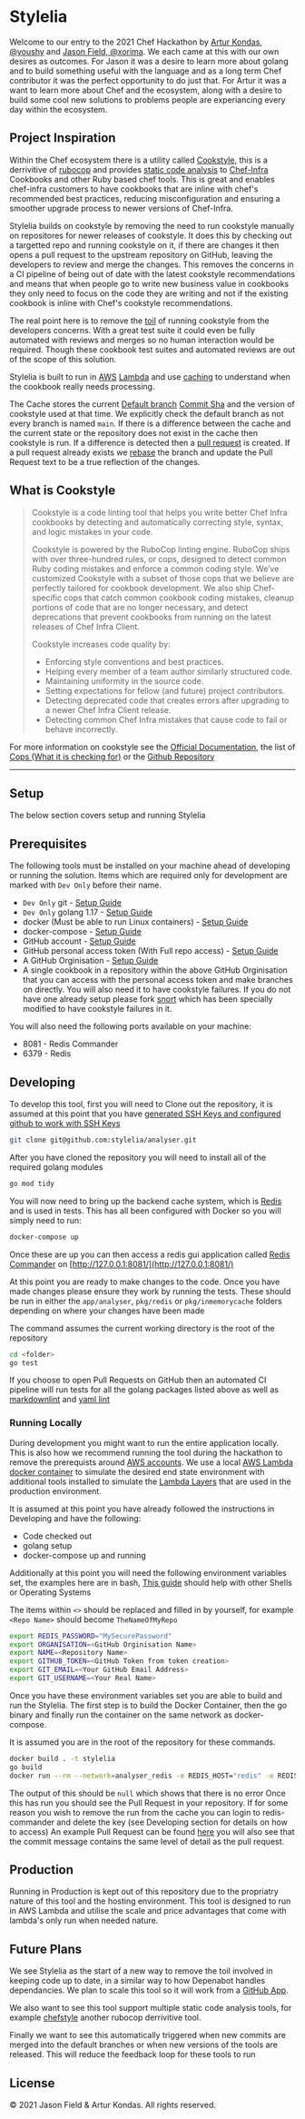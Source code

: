 # Stylelia

Welcome to our entry to the 2021 Chef Hackathon by [Artur Kondas, @youshy](github.com/youshy/) and [Jason Field, @xorima](https://github.com/xorima/).
We each came at this with our own desires as outcomes. For Jason it was a desire to learn more about golang and to build something useful with the language and as a long term Chef contributor it was the perfect opportunity to do just that. For Artur it was a want to learn more about Chef and the ecosystem, along with a desire to build some cool new solutions to problems people are experiancing every day within the ecosystem.

## Project Inspiration

Within the Chef ecosystem there is a utility called [Cookstyle](https://docs.chef.io/workstation/cookstyle/), this is a derrivitive of [rubocop](https://github.com/rubocop/rubocop) and provides [static code analysis](https://www.perforce.com/blog/sca/what-static-analysis) to [Chef-Infra](https://www.chef.io/products/chef-infra) Cookbooks and other Ruby based chef tools.
This is great and enables chef-infra customers to have cookbooks that are inline with chef's recommended best practices, reducing misconfiguration and ensuring a smoother upgrade process to newer versions of Chef-Infra.

Stylelia builds on cookstyle by removing the need to run cookstyle manually on repositores for newer releases of cookstyle. It does this by checking out a targetted repo and running cookstyle on it, if there are changes it then opens a pull request to the upstream repository on GitHub, leaving the developers to review and merge the changes. This removes the concerns in a CI pipeline of being out of date with the latest cookstyle recommendations and means that when people go to write new business value in cookbooks they only need to focus on the code they are writing and not if the existing cookbook is inline with Chef's cookstyle recommendations.

The real point here is to remove the [toil](https://sre.google/sre-book/eliminating-toil/) of running cookstyle from the developers concerns. With a great test suite it could even be fully automated with reviews and merges so no human interaction would be required. Though these cookbook test suites and automated reviews are out of the scope of this solution.

Stylelia is built to run in [AWS](https://aws.amazon.com/) [Lambda](https://docs.aws.amazon.com/lambda/latest/dg/welcome.html) and use [caching](https://aws.amazon.com/caching/) to understand when the cookbook really needs processing.

The Cache stores the current [Default branch](https://git-scm.com/book/en/v2/Git-Branching-Branches-in-a-Nutshell) [Commit Sha](https://git-scm.com/book/en/v2/Git-Tools-Revision-Selection) and the version of cookstyle used at that time. We explicitly check the default branch as not every branch is named `main`. If there is a difference between the cache and the current state or the repository does not exist in the cache then cookstyle is run. If a difference is detected then a [pull request](https://docs.github.com/en/github/collaborating-with-pull-requests/proposing-changes-to-your-work-with-pull-requests/about-pull-requests) is created. If a pull request already exists we [rebase](https://git-scm.com/docs/git-rebase) the branch and update the Pull Request text to be a true reflection of the changes.

## What is Cookstyle

> Cookstyle is a code linting tool that helps you write better Chef Infra cookbooks by detecting and automatically correcting style, syntax, and logic mistakes in your code.
>
> Cookstyle is powered by the RuboCop linting engine. RuboCop ships with over three-hundred rules, or cops, designed to detect common Ruby coding mistakes and enforce a common coding style. We’ve customized Cookstyle with a subset of those cops that we believe are perfectly tailored for cookbook development. We also ship Chef-specific cops that catch common cookbook coding mistakes, cleanup portions of code that are no longer necessary, and detect deprecations that prevent cookbooks from running on the latest releases of Chef Infra Client.
>
> Cookstyle increases code quality by:
>
> - Enforcing style conventions and best practices.
> - Helping every member of a team author similarly structured code.
> - Maintaining uniformity in the source code.
> - Setting expectations for fellow (and future) project contributors.
> - Detecting deprecated code that creates errors after upgrading to a newer Chef Infra Client release.
> - Detecting common Chef Infra mistakes that cause code to fail or behave incorrectly.

For more information on cookstyle see the [Official Documentation](https://docs.chef.io/workstation/cookstyle/), the list of [Cops (What it is checking for)](https://docs.chef.io/workstation/cookstyle/cops/) or the [Github Repository](https://github.com/chef/cookstyle/)

---

## Setup

The below section covers setup and running Stylelia

## Prerequisites

The following tools must be installed on your machine ahead of developing or running the solution. Items which are required only for development are marked with `Dev Only` before their name.

- `Dev Only` git - [Setup Guide](https://git-scm.com/book/en/v2/Getting-Started-Installing-Git)
- `Dev Only` golang 1.17 - [Setup Guide](https://golang.org/doc/install)
- docker (Must be able to run Linux containers) - [Setup Guide](https://docs.docker.com/get-docker/)
- docker-compose - [Setup Guide](https://docs.docker.com/compose/install/)
- GitHub account - [Setup Guide](https://github.com/join)
- GitHub personal access token (With Full repo access) - [Setup Guide](https://docs.github.com/en/authentication/keeping-your-account-and-data-secure/creating-a-personal-access-token)
- A GitHub Orginisation - [Setup Guide](https://docs.github.com/en/organizations/collaborating-with-groups-in-organizations/creating-a-new-organization-from-scratch)
- A single cookbook in a repository within the above GitHub Orginisation that you can access with the personal access token and make branches on directly. You will also need it to have cookstyle failures. If you do not have one already setup please fork [snort](https://github.com/stylelia/snort/) which has been specially modified to have cookstyle failures in it.

You will also need the following ports available on your machine:

- 8081 - Redis Commander
- 6379 - Redis

## Developing

To develop this tool, first you will need to Clone out the repository, it is assumed at this point that you have [generated SSH Keys and configured github to work with SSH Keys](https://docs.github.com/en/authentication/connecting-to-github-with-ssh)

```bash
git clone git@github.com:stylelia/analyser.git
```

After you have cloned the repository you will need to install all of the required golang modules

```bash
go mod tidy
```

You will now need to bring up the backend cache system, which is [Redis](https://redis.io/) and is used in tests. This has all been configured with Docker so you will simply need to run:

```bash
docker-compose up
```

Once these are up you can then access a redis gui application called [Redis Commander](https://github.com/joeferner/redis-commander) on [http://127.0.0.1:8081/](http://127.0.0.1:8081/)

At this point you are ready to make changes to the code. Once you have made changes please ensure they work by running the tests. These should be run in either the `app/analyser`, `pkg/redis` or `pkg/inmemorycache` folders depending on where your changes have been made

The command assumes the current working directory is the root of the repository

```bash
cd <folder>
go test
```

If you choose to open Pull Requests on GitHub then an automated CI pipeline will run tests for all the golang packages listed above as well as [markdownlint](https://github.com/markdownlint/markdownlint) and [yaml lint](http://www.yamllint.com/)

### Running Locally

During development you might want to run the entire application locally. This is also how we recommend running the tool during the hackathon to remove the prerequists around [AWS accounts](https://aws.amazon.com/). We use a local [AWS Lambda docker container](https://github.com/lambci/docker-lambda) to simulate the desired end state environment with additional tools installed to simulate the [Lambda Layers](https://docs.aws.amazon.com/lambda/latest/dg/configuration-layers.html) that are used in the production environment.

It is assumed at this point you have already followed the instructions in Developing and have the following:

- Code checked out
- golang setup
- docker-compose up and running

Additionally at this point you will need the following environment variables set, the examples here are in bash, [This guide](https://www.schrodinger.com/kb/1842) should help with other Shells or Operating Systems

The items within `<>` should be replaced and filled in by yourself, for example `<Repo Name>` should become `TheNameOfMyRepo`

```bash
export REDIS_PASSWORD="MySecurePassword"
export ORGANISATION=<GitHub Orginisation Name>
export NAME=<Repository Name>
export GITHUB_TOKEN=<GitHub Token from token creation>
export GIT_EMAIL=<Your GitHub Email Address>
export GIT_USERNAME=<Your Real Name>
```

Once you have these environment variables set you are able to build and run the Stylelia. The first step is to build the Docker Container, then the go binary and finally run the container on the same network as docker-compose.

It is assumed you are in the root of the repository for these commands.

```bash
docker build . -t stylelia
go build
docker run --rm --network=analyser_redis -e REDIS_HOST="redis" -e REDIS_PORT="6379" -e REDIS_PASSWORD="${REDIS_PASSWORD}" -e ORGANISATION=${ORGANISATION} -e GITHUB_TOKEN="${GITHUB_TOKEN}" -e NAME=${NAME} -e GIT_EMAIL=${GIT_EMAIL} -e GIT_USERNAME=${GIT_USERNAME} -v "$PWD":/var/task:ro,delegated stylelia analyser '{"stylelia": "run"}'
```

The output of this should be `null` which shows that there is no error
Once this has run you should see the Pull Request in your repository. If for some reason you wish to remove the run from the cache you can login to redis-commander and delete the key (see Developing section for details on how to access)
An example Pull Request can be found [here](https://github.com/stylelia/snort/pull/4) you will also see that the commit message contains the same level of detail as the pull request.

## Production

Running in Production is kept out of this repository due to the propriatry nature of this tool and the hosting environment. This tool is designed to run in AWS Lambda and utilise the scale and price advantages that come with lambda's only run when needed nature.

## Future Plans

We see Stylelia as the start of a new way to remove the toil involved in keeping code up to date, in a similar way to how Depenabot handles dependancies. We plan to scale this tool so it will work from a [GitHub App](https://docs.github.com/en/developers/github-marketplace/creating-apps-for-github-marketplace).

We also want to see this tool support multiple static code analysis tools, for example [chefstyle](https://github.com/chef/chefstyle) another rubocop derrivitive tool.

Finally we want to see this automatically triggered when new commits are merged into the default branches or when new versions of the tools are released. This will reduce the feedback loop for these tools to run

## License

© 2021 Jason Field & Artur Kondas. All rights reserved.
